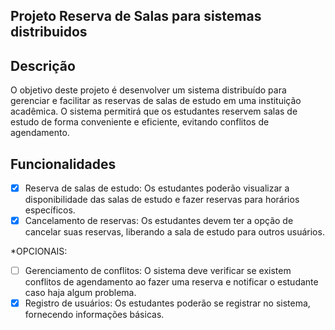 ## Projeto Reserva de Salas para sistemas distribuidos

## Descrição

O objetivo deste projeto é desenvolver um sistema distribuído para gerenciar e facilitar as reservas de salas de estudo em uma instituição acadêmica. O sistema permitirá que os estudantes reservem salas de estudo de forma conveniente e eficiente, evitando conflitos de agendamento.

## Funcionalidades

- [x] Reserva de salas de estudo: Os estudantes poderão visualizar a disponibilidade das salas de estudo e fazer reservas para horários específicos.
- [x] Cancelamento de reservas: Os estudantes devem ter a opção de cancelar suas reservas, liberando a sala de estudo para outros usuários.

*OPCIONAIS:
- [ ] Gerenciamento de conflitos: O sistema deve verificar se existem conflitos de agendamento ao fazer uma reserva e notificar o estudante caso haja algum problema.
- [x] Registro de usuários: Os estudantes poderão se registrar no sistema, fornecendo informações básicas.

